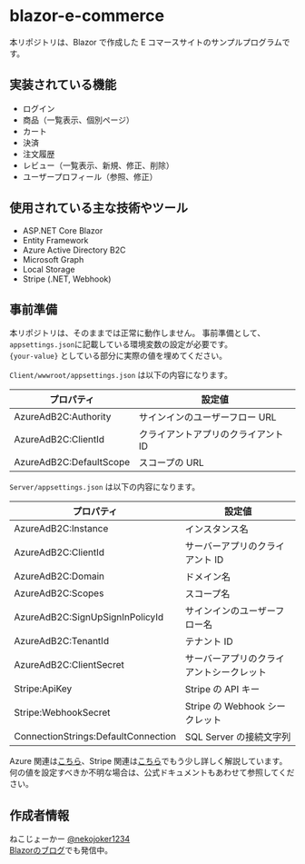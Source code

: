 # blazor-e-commerce
 
本リポジトリは、Blazor で作成した E コマースサイトのサンプルプログラムです。

## 実装されている機能

- ログイン
- 商品（一覧表示、個別ページ）
- カート
- 決済
- 注文履歴
- レビュー（一覧表示、新規、修正、削除）
- ユーザープロフィール（参照、修正）

## 使用されている主な技術やツール

- ASP.NET Core Blazor
- Entity Framework
- Azure Active Directory B2C
- Microsoft Graph
- Local Storage
- Stripe (.NET, Webhook)

## 事前準備

本リポジトリは、そのままでは正常に動作しません。
事前準備として、`appsettings.json`に記載している環境変数の設定が必要です。  
`{your-value}` としている部分に実際の値を埋めてください。

`Client/wwwroot/appsettings.json` は以下の内容になります。

|プロパティ|設定値|
|----|----|
|AzureAdB2C:Authority|サインインのユーザーフロー URL|
|AzureAdB2C:ClientId|クライアントアプリのクライアント ID|
|AzureAdB2C:DefaultScope|スコープの URL|

`Server/appsettings.json` は以下の内容になります。

|プロパティ|設定値|
|----|----|
|AzureAdB2C:Instance|インスタンス名|
|AzureAdB2C:ClientId|サーバーアプリのクライアント ID|
|AzureAdB2C:Domain|ドメイン名|
|AzureAdB2C:Scopes|スコープ名|
|AzureAdB2C:SignUpSignInPolicyId|サインインのユーザーフロー名|
|AzureAdB2C:TenantId|テナント ID|
|AzureAdB2C:ClientSecret|サーバーアプリのクライアントシークレット|
|Stripe:ApiKey|Stripe の API キー|
|Stripe:WebhookSecret|Stripe の Webhook シークレット|
|ConnectionStrings:DefaultConnection|SQL Server の接続文字列|

Azure 関連は[こちら](https://blazor-master.com/azure-active-directory-b2c/)、Stripe 関連は[こちら](https://blazor-master.com/stripe/)でもう少し詳しく解説しています。  
何の値を設定すべきか不明な場合は、公式ドキュメントもあわせて参照してください。

## 作成者情報

ねこじょーかー [@nekojoker1234](https://twitter.com/nekojoker1234)  
[Blazorのブログ](https://blazor-master.com/)でも発信中。
